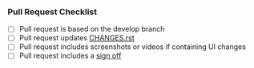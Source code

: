 ### Pull Request Checklist

<!-- Please read CONTRIBUTING.rst before submitting your pull request -->

* [ ] Pull request is based on the develop branch
* [ ] Pull request updates [CHANGES.rst](https://github.com/vector-im/riot-android/blob/develop/CHANGES.rst)
* [ ] Pull request includes screenshots or videos if containing UI changes
* [ ] Pull request includes a [sign off](https://github.com/matrix-org/synapse/blob/master/CONTRIBUTING.rst#sign-off)
